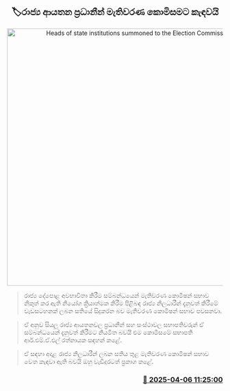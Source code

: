 <p align='center'><b><h2 align='center' title='Heads of state institutions summoned to the Election Commission'>🏷රාජ්‍ය ආයතන ප්‍රධානීන් මැතිවරණ කොමිසමට කැඳවයි</h2></b></p>
<p align='center'><img src='https://helakuru.sgp1.cdn.digitaloceanspaces.com/esana/images/lib/election[1].jpg' width='600' alt='Heads of state institutions summoned to the Election Commission'></p>

> රාජ්‍ය දේපොළ අවභාවිතා කිරීම සම්බන්ධයෙන් මැතිවරණ කොමිෂන් සභාව නිකුත් කර ඇති නියෝග ක්‍රියාත්මක කිරීම පිළිබඳ රාජ්‍ය නිලධාරීන් දැනුවත් කිරීමේ වැඩසටහනක් ලබන සතියේ සිදුකරන බව මැතිවරණ කොමිෂන් සභාව පවසනවා.

> ඒ අනුව සියලු රාජ්‍ය ආයතනවල ප්‍රධානීන් සහ සංස්ථාවල සභාපතිවරුන් ඒ සම්බන්ධයෙන් දැනුවත් කිරීමට නියමිත බවයි එම කොමිසමේ සභාපති ආර්.එම්.ඒ.එල් රත්නායක සඳහන් කළේ.

> ඒ සඳහා අදාළ රාජ්‍ය නිලධාරීන් ලබන සතිය තුළ මැතිවරණ කොමිෂන් සභාව වෙත කැඳවා ඇති බවයි ඔහු වැඩිදුරටත් ප්‍රකාශ කළේ. 



<h3 align='right'><a href='https://www.helakuru.lk/esana/p/108997/'>📅 2025-04-06 11:25:00</a></h3>
